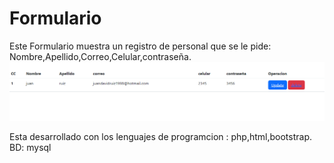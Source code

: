 # Formulario
Este Formulario muestra un registro de personal que se le pide:
Nombre,Apellido,Correo,Celular,contraseña.
![](https://github.com/Juan1998-Cod/Formulario/blob/main/Captura%20de%20pantalla%202023-12-05%20114535.png)

Esta desarrollado con los lenguajes de programcion :  php,html,bootstrap.
BD: mysql 

